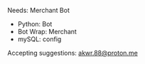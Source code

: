 
Needs: Merchant Bot 
  - Python: Bot
  - Bot Wrap: Merchant
  - mySQL: config
  
Accepting suggestions: akwr.88@proton.me
